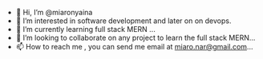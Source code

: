 - 👋 Hi, I’m @miaronyaina
- 👀 I’m interested in software development and later on on devops.
- 🌱 I’m currently learning full stack MERN ...
- 💞️ I’m looking to collaborate on any project to learn the full stack MERN...
- 📫 How to reach me , you can send me email at miaro.nar@gmail.com...

<!---
miaronyaina/miaronyaina is a ✨ special ✨ repository because its `README.md` (this file) appears on your GitHub profile.
You can click the Preview link to take a look at your changes.
--->
